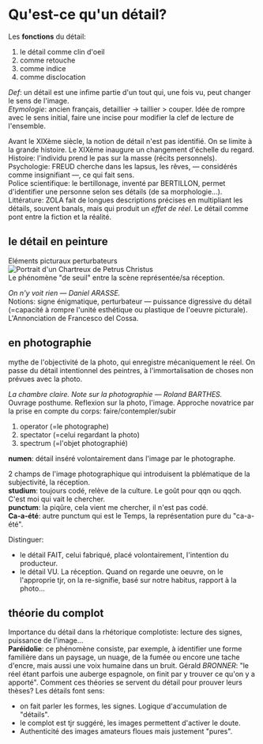 # Qu'est-ce qu'un détail?

Les **fonctions** du détail:

1. le détail comme clin d'oeil
2. comme retouche
3. comme indice
4. comme disclocation

_Def_: un détail est une infime partie d'un tout qui, une fois vu, peut changer le sens de l'image.  
_Etymologie_: ancien français, detaillier -&gt; taillier &gt; couper. Idée de rompre avec le sens initial, faire une incise pour modifier la clef de lecture de l'ensemble.

Avant le XIXème siècle, la notion de détail n'est pas identifié. On se limite à la grande histoire. Le XIXème inaugure un changement d'échelle du regard.  
Histoire: l'individu prend le pas sur la masse \(récits personnels\).  
Psychologie: FREUD cherche dans les lapsus, les rêves, — considérés comme insignifiant —, ce qui fait sens.  
Police scientifique: le bertillonage, inventé par BERTILLON, permet d'identifier une personne selon ses détails \(de sa morphologie...\).  
Littérature: ZOLA fait de longues descriptions précises en multipliant les détails, souvent banals, mais qui produit un _effet de réel_. Le détail comme pont entre la fiction et la réalité.

## le détail en peinture

Eléments picturaux perturbateurs  
![Portrait d'un Chartreux de Petrus Christus](https://s3-eu-west-1.amazonaws.com/deprouw-fr--media/blog/1._Petrus_Christus_Portrait_de_Chartreux_1446_New_York_Metropolitan_Museum_of_Art.jpg)  
Le phénomène "de seuil" entre la scène représentée/sa réception.  

_On n'y voit rien — Daniel ARASSE._  
Notions: signe énigmatique, perturbateur — puissance digressive du détail (=capacité à rompre l'unité esthétique ou plastique de l'oeuvre picturale).  
L'Annonciation de Francesco del Cossa.

## en photographie

mythe de l'objectivité de la photo, qui enregistre mécaniquement le réel. On passe du détail intentionnel des peintres, à l'immortalisation de choses non prévues avec la photo.

_La chambre claire. Note sur la photographie — Roland BARTHES._  
Ouvrage posthume. Reflexion sur la photo, l'image. Approche novatrice par la prise en compte du corps: faire/contempler/subir

1. operator (=le photographe)
2. spectator (=celui regardant la photo)
3. spectrum (=l'objet photographié)

**numen**: détail inséré volontairement dans l'image par le photographe.  

2 champs de l'image photographique qui introduisent la pblématique de la subjectivité, la réception.  
**studium**: toujours codé, relève de la culture. Le goût pour qqn ou qqch. C'est moi qui vait le chercher.  
**punctum**: la piqûre, cela vient me chercher, il n'est pas codé.  
**Ca-a-été**: autre punctum qui est le Temps, la représentation pure du "ca-a-été".

Distinguer:
- le détail FAIT, celui fabriqué, placé volontairement, l'intention du producteur.
- le détail VU. La réception.
Quand on regarde une oeuvre, on le l'approprie tjr, on la re-signifie, basé sur notre habitus, rapport à la photo...

## théorie du complot

Importance du détail dans la rhétorique complotiste: lecture des signes, puissance de l'image...  
**Paréidolie**: ce phénomène consiste, par exemple, à identifier une forme familière dans un paysage, un nuage, de la fumée ou encore une tache d'encre, mais aussi une voix humaine dans un bruit.
Gérald _BRONNER_: "le réel étant parfois une auberge espagnole, on finit par y trouver ce qu'on y a apporté".
Comment ces théories se servent du détail pour prouver leurs thèses? Les détails font sens:
- on fait parler les formes, les signes. Logique d'accumulation de "détails".
- le complot est tjr suggéré, les images permettent d'activer le doute.
- Authenticité des images amateurs floues mais justement "pures".
